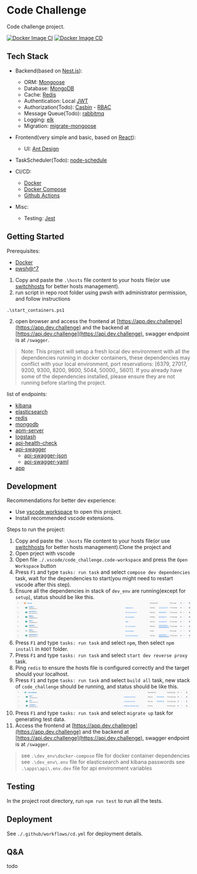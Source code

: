 # Code Challenge

Code challenge project.

[![Docker Image CI](https://github.com/snys98/code_challenge/actions/workflows/ci.yml/badge.svg)](https://github.com/snys98/code_challenge/actions/workflows/ci.yml) [![Docker Image CD](https://github.com/snys98/code_challenge/actions/workflows/cd.yml/badge.svg)](https://github.com/snys98/code_challenge/actions/workflows/cd.yml)

## Tech Stack

- Backend(based on [Nest.js](https://nestjs.com/)):

  - ORM: [Mongoose](https://mongoosejs.com/)
  - Database: [MongoDB](https://www.mongodb.com/)
  - Cache: [Redis](https://redis.io/)
  - Authentication: Local [JWT](https://jwt.io/)
  - Authorization(Todo): [Casbin](https://casbin.org/) - [RBAC](https://en.wikipedia.org/wiki/Role-based_access_control)
  - Message Queue(Todo): [rabbitmq](https://docs.nestjs.com/microservices/rabbitmq)
  - Logging: [elk](https://www.elastic.co/what-is/elk-stack)
  - Migration: [migrate-mongoose](https://github.com/balmasi/migrate-mongoose)
- Frontend(very simple and basic, based on [React](https://reactjs.org/)):

  - UI: [Ant Design](https://ant.design/)
- TaskScheduler(Todo): [node-schedule](https://github.com/node-schedule/node-schedule)
- CI/CD:

  - [Docker](https://www.docker.com/)
  - [Docker Compose](https://docs.docker.com/compose/)
  - [Github Actions](https://docs.github.com/en/actions)
- Misc:

  - Testing: [Jest](https://jestjs.io/)

## Getting Started

Prerequisites:

- [Docker](https://www.docker.com/)
- [pwsh@^7](https://learn.microsoft.com/en-us/powershell/scripting/install/installing-powershell-on-windows?view=powershell-7.4)

1. Copy and paste the `.\hosts` file content to your hosts file(or use [switchhosts](https://github.com/oldj/SwitchHosts) for better hosts management).
2. run script in repo root folder using pwsh with administrator permission, and follow instructions

```pwsh
.\start_containers.ps1
```

2. open browser and access the frontend at [https://app.dev.challenge](https://app.dev.challenge) and the backend at [https://api.dev.challenge](https://api.dev.challenge), swagger endpoint is at `/swagger`.

> Note: This project will setup a fresh local dev environment with all the dependencies running in docker containers, these dependencies may conflict with your local environment, port reservations: [6379, 27017, 9200, 9300, 8200, 9600, 5044, 50000,, 5601].
> If you already have some of the dependencies installed, please ensure they are not running before starting the project.

list of endpoints:

- [kibana](https://kibana.dev.challenge)
- [elasticsearch](https://elasticsearch.dev.challenge)
- [redis](https://redis.dev.challenge)
- [mongodb](https://mongo.dev.challenge)
- [apm-server](https://apm-server.dev.challenge)
- [logstash](https://logstash.dev.challenge)
- [api-health-check](https://api.dev.challenge)
- [api-swagger](https://api.dev.challenge/swagger)
  - [api-swagger-json](https://api.dev.challenge/swagger/json)
  - [api-swagger-yaml](https://api.dev.challenge/swagger/yaml)
- [app](https://app.dev.challenge)

## Development

Recommendations for better dev experience:

- Use [vscode workspace](https://code.visualstudio.com/docs/editor/workspaces) to open this project.
- Install recommended vscode extensions.

Steps to run the project:

1. Copy and paste the `.\hosts` file content to your hosts file(or use [switchhosts](https://github.com/oldj/SwitchHosts) for better hosts management).Clone the project and
2. Open prject with vscode
3. Open file `./.vscode/code_challenge.code-workspace` and press the `Open Workspace` button
4. Press `F1` and type `tasks: run task` and select `compose dev dependencies` task, wait for the dependencies to start(you might need to restart vscode after this step).
5. Ensure all the dependencies in stack of `dev_env` are running(except for `setup`), status should be like this.
   ![1702222429452](images/readme/1702222429452.png)
6. Press `F1` and type `tasks: run task` and select `npm`, then select `npm install` in `ROOT` folder.
7. Press `F1` and type `tasks: run task` and select `start dev reverse proxy` task.
8. Ping `redis` to ensure the hosts file is configured correctly and the target should your localhost.
9. Press `F1` and type `tasks: run task` and select `build all` task, new stack of `code_challenge` should be running, and status should be like this.
   ![1702223602760](images/readme/1702223602760.png)
10. Press `F1` and type `tasks: run task` and select `migrate up` task for generating test data.
11. Access the frontend at [https://app.dev.challenge](https://app.dev.challenge) and the backend at [https://api.dev.challenge](https://api.dev.challenge), swagger endpoint is at `/swagger`.

> see `.\dev_env\docker-compose` file for docker container dependencies
> see `.\dev_env\.env` file for elasticsearch and kibana passwords
> see `.\apps\api\.env.dev` file for api environment variables

## Testing

In the project root directory, run `npm run test` to run all the tests.

## Deployment

See `./.github/workflows/cd.yml` for deployment details.

## Q&A

todo
